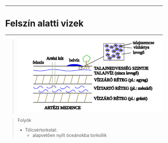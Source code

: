 
---

# Felszín alatti vizek

---

> ![felszin alati vizek 001](../images/foldrajz-felszin-alatti-vizek-001.svg)

> Folyók
>
> - Tölcsértorkolat:
>    - alapvetően nyílt óceánokba torkollik